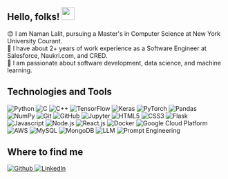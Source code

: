 ## Hello, folks! <img src="https://raw.githubusercontent.com/MartinHeinz/MartinHeinz/master/wave.gif" width="30px">
😊 I am Naman Lalit, pursuing a Master's in Computer Science at New York University Courant.<br>
🔭 I have about 2+ years of work experience as a Software Engineer at Salesforce, Naukri.com, and CRED.<br>
💬 I am passionate about software development, data science, and machine learning.<br>


## Technologies and Tools
<p>
  <img alt="Python" src="https://img.shields.io/badge/python%20-%2314354C.svg?&style=for-the-badge&logo=python&logoColor=white"/>
  <img alt="C" src="https://img.shields.io/badge/c%20-%2300599C.svg?&style=for-the-badge&logo=c&logoColor=white"/>
  <img alt="C++" src="https://img.shields.io/badge/c++%20-%2300599C.svg?&style=for-the-badge&logo=c%2B%2B&ogoColor=white"/>
  <img alt="TensorFlow" src="https://img.shields.io/badge/TensorFlow%20-%23FF6F00.svg?&style=for-the-badge&logo=TensorFlow&logoColor=white" />
  <img alt="Keras" src="https://img.shields.io/badge/Keras%20-%23D00000.svg?&style=for-the-badge&logo=Keras&logoColor=white"/>
  <img alt="PyTorch" src="https://img.shields.io/badge/PyTorch%20-%23EE4C2C.svg?&style=for-the-badge&logo=PyTorch&logoColor=white" />
  <img alt="Pandas" src="https://img.shields.io/badge/pandas%20-%23150458.svg?&style=for-the-badge&logo=pandas&logoColor=white" />
  <img alt="NumPy" src="https://img.shields.io/badge/numpy%20-%23013243.svg?&style=for-the-badge&logo=numpy&logoColor=white" />
  <img alt="Git" src="https://img.shields.io/badge/git%20-%23F05033.svg?&style=for-the-badge&logo=git&logoColor=white"/>
  <img alt="GitHub" src="https://img.shields.io/badge/github%20-%23121011.svg?&style=for-the-badge&logo=github&logoColor=white"/>
  <img alt="Jupyter" src="https://img.shields.io/badge/Jupyter%20-%23F37626.svg?&style=for-the-badge&logo=Jupyter&logoColor=white" />
  <img alt="HTML5" src="https://img.shields.io/badge/html5%20-%23E34F26.svg?&style=for-the-badge&logo=html5&logoColor=white"/>
  <img alt="CSS3" src="https://img.shields.io/badge/css3%20-%231572B6.svg?&style=for-the-badge&logo=css3&logoColor=white"/>
  <img alt="Flask" src="https://img.shields.io/badge/flask%20-%23000000.svg?&style=for-the-badge&logo=flask&logoColor=white"/>
  <img alt="Javascript" src="https://img.shields.io/badge/javascript%20-%23F7DF1E.svg?&style=for-the-badge&logo=javascript&logoColor=black"/>
  <img alt="Node.js" src="https://img.shields.io/badge/node.js%20-%23339933.svg?&style=for-the-badge&logo=node.js&logoColor=white"/>
  <img alt="React.js" src="https://img.shields.io/badge/react%20-%2361DAFB.svg?&style=for-the-badge&logo=react&logoColor=black"/>
  <img alt="Docker" src="https://img.shields.io/badge/docker%20-%232496ED.svg?&style=for-the-badge&logo=docker&logoColor=white"/>
  <img alt="Google Cloud Platform" src="https://img.shields.io/badge/google%20cloud%20-%234285F4.svg?&style=for-the-badge&logo=google%20cloud&logoColor=white"/>
  <img alt="AWS" src="https://img.shields.io/badge/Amazon%20AWS-%23232F3E.svg?&style=for-the-badge&logo=amazon-aws&logoColor=white"/>
  <img alt="MySQL" src="https://img.shields.io/badge/mysql-%234479A1.svg?&style=for-the-badge&logo=mysql&logoColor=white"/>
  <img alt="MongoDB" src="https://img.shields.io/badge/mongodb-%2347A248.svg?&style=for-the-badge&logo=mongodb&logoColor=white"/>
  <img alt="LLM" src="https://img.shields.io/badge/LLM-%230A0A0A.svg?&style=for-the-badge&logo=AI&logoColor=white"/>
  <img alt="Prompt Engineering" src="https://img.shields.io/badge/Prompt%20Engineering-%230A0A0A.svg?&style=for-the-badge&logo=AI&logoColor=white"/>
</p>

## Where to find me
<p><a href="https://github.com/namanlalitnyu" target="_blank"><img alt="Github" src="https://img.shields.io/badge/GitHub-%2312100E.svg?&style=for-the-badge&logo=Github&logoColor=white" /></a><a href="https://www.linkedin.com/in/namanlalit/" target="_blank"> <img alt="LinkedIn" src="https://img.shields.io/badge/linkedin-%230077B5.svg?&style=for-the-badge&logo=linkedin&logoColor=white" /></a> 
</p>

